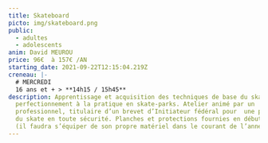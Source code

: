```yaml
---
title: Skateboard
picto: img/skateboard.png
public:
  - adultes
  - adolescents
anim: David MEUROU
price: 96€  à 157€ /AN
starting_date: 2021-09-22T12:15:04.219Z
creneau: |-
  # MERCREDI
  16 ans et + > **14h15 / 15h45**
description: Apprentissage et acquisition des techniques de base du skate et/ou
  perfectionnement à la pratique en skate-parks. Atelier animé par un
  professionnel, titulaire d’un brevet d’Initiateur fédéral pour  une pratique
  du skate en toute sécurité. Planches et protections fournies en début d’année
  (il faudra s’équiper de son propre matériel dans le courant de l’année).
---
```

